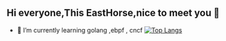 
## Hi everyone,This EastHorse,nice to meet you 👋
- 🌱 I’m currently learning  golang ,ebpf , cncf 
[![Top Langs](https://github-readme-stats.vercel.app/api/top-langs/?username=EastHorse&layout=compact)](https://github.com/anuraghazra/github-readme-stats)

<!--
**mxdblcf/mxdblcf** is a ✨ _special_ ✨ repository because its `README.md` (this file) appears on your GitHub profile.

Here are some ideas to get you started:

- 🔭 I’m currently working on ...
- 🌱 I’m currently learning ...
- 👯 I’m looking to collaborate on ...
- 🤔 I’m looking for help with ...
- 💬 Ask me about ...
- 📫 How to reach me: ...
- 😄 Pronouns: ...
- ⚡ Fun fact: ...
-->
